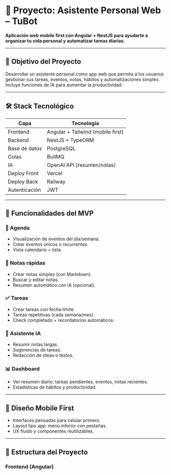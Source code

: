 

# 🤖 Proyecto: Asistente Personal Web – TuBot

**Aplicación web mobile first con Angular + NestJS para ayudarte a organizar tu vida personal y automatizar tareas diarias.**

---

## 🎯 Objetivo del Proyecto

Desarrollar un asistente personal como app web que permita a los usuarios gestionar sus tareas, eventos, notas, hábitos y automatizaciones simples. Incluye funciones de IA para aumentar la productividad.

---

## 🛠️ Stack Tecnológico

| Capa           | Tecnología                     |
|----------------|-------------------------------|
| Frontend       | Angular + Tailwind (mobile first) |
| Backend        | NestJS + TypeORM               |
| Base de datos  | PostgreSQL                     |
| Colas          | BullMQ                         |
| IA             | OpenAI API (resumen/notas)     |
| Deploy Front   | Vercel                         |
| Deploy Back    | Railway                        |
| Autenticación  | JWT                            |

---

## 🧩 Funcionalidades del MVP

### 📅 Agenda
- Visualización de eventos del día/semana.
- Crear eventos únicos o recurrentes.
- Vista calendario + lista.

### 📝 Notas rápidas
- Crear notas simples (con Markdown).
- Buscar y editar notas.
- Resumen automático con IA (opcional).

### ✅ Tareas
- Crear tareas con fecha límite.
- Tareas repetitivas (cada semana/mes).
- Check completado + recordatorios automáticos.

### 🧠 Asistente IA
- Resumir notas largas.
- Sugerencias de tareas.
- Redacción de ideas o textos.

### 📊 Dashboard
- Ver resumen diario: tareas pendientes, eventos, notas recientes.
- Estadísticas de hábitos y productividad.

---

## 📱 Diseño Mobile First

- Interfaces pensadas para celular primero.
- Layout tipo app: menú inferior con pestañas.
- UX fluido y componentes reutilizables.

---

## 🧱 Estructura del Proyecto

### Frontend (Angular)

